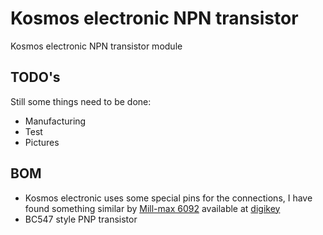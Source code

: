 # Kosmos electronic NPN transistor
Kosmos electronic NPN transistor module
## TODO's
Still some things need to be done:
* Manufacturing
* Test
* Pictures
## BOM
* Kosmos electronic uses some special pins for the connections, I have found something similar by [Mill-max 6092](https://www.mill-max.com/catalog/download/2020-10%3A207M.pdf) available at [digikey](https://www.digikey.com/en/products/detail/mill-max-manufacturing-corp/6092-0-00-15-00-00-33-0/1991698)
* BC547 style PNP transistor
